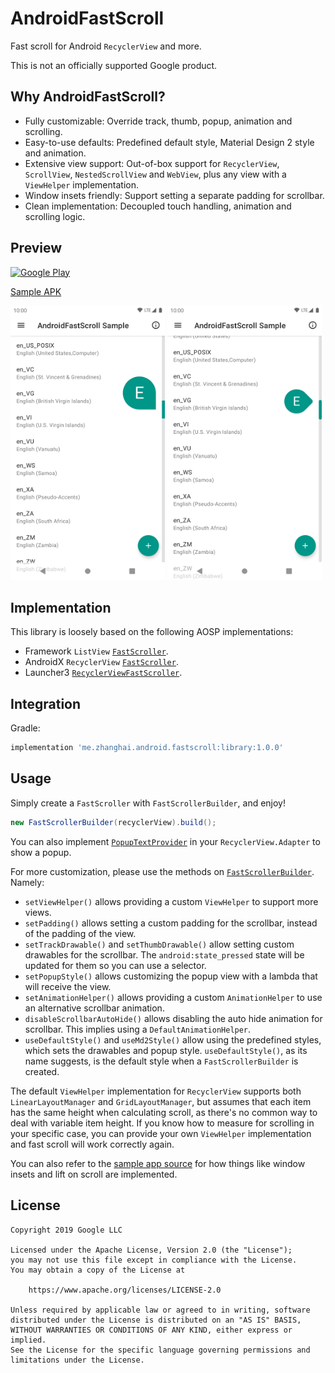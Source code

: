 # AndroidFastScroll

Fast scroll for Android `RecyclerView` and more.

This is not an officially supported Google product.

## Why AndroidFastScroll?

- Fully customizable: Override track, thumb, popup, animation and scrolling.
- Easy-to-use defaults: Predefined default style, Material Design 2 style and animation.
- Extensive view support: Out-of-box support for `RecyclerView`, `ScrollView`, `NestedScrollView` and `WebView`, plus any view with a `ViewHelper` implementation.
- Window insets friendly: Support setting a separate padding for scrollbar.
- Clean implementation: Decoupled touch handling, animation and scrolling logic.

## Preview

<a href="https://play.google.com/store/apps/details?id=me.zhanghai.android.fastscroll.sample" target="_blank"><img alt="Google Play" height="90" src="https://play.google.com/intl/en_US/badges/images/generic/en_badge_web_generic.png"/></a>

[Sample APK](//github.com/zhanghai/AndroidFastScroll/releases/download/v1.0.0/sample-release.apk)

<p><img src="screenshot/default.png" width="49%" />
<img src="screenshot/md2.png" width="49%" /></p>

## Implementation

This library is loosely based on the following AOSP implementations:

- Framework `ListView` [`FastScroller`](https://android.googlesource.com/platform/frameworks/base/+/master/core/java/android/widget/FastScroller.java).
- AndroidX `RecyclerView` [`FastScroller`](https://android.googlesource.com/platform/frameworks/support/+/androidx-master-dev/recyclerview/recyclerview/src/main/java/androidx/recyclerview/widget/FastScroller.java).
- Launcher3 [`RecyclerViewFastScroller`](https://android.googlesource.com/platform/packages/apps/Launcher3/+/refs/heads/master/src/com/android/launcher3/views/RecyclerViewFastScroller.java).

## Integration

Gradle:

```gradle
implementation 'me.zhanghai.android.fastscroll:library:1.0.0'
```

## Usage

Simply create a `FastScroller` with `FastScrollerBuilder`, and enjoy!

```java
new FastScrollerBuilder(recyclerView).build();
```

You can also implement [`PopupTextProvider`](library/src/main/java/me/zhanghai/android/fastscroll/PopupTextProvider.java) in your `RecyclerView.Adapter` to show a popup.

For more customization, please use the methods on [`FastScrollerBuilder`](library/src/main/java/me/zhanghai/android/fastscroll/FastScrollerBuilder.java). Namely:

- `setViewHelper()` allows providing a custom `ViewHelper` to support more views.
- `setPadding()` allows setting a custom padding for the scrollbar, instead of the padding of the view.
- `setTrackDrawable()` and `setThumbDrawable()` allow setting custom drawables for the scrollbar. The `android:state_pressed` state will be updated for them so you can use a selector.
- `setPopupStyle()` allows customizing the popup view with a lambda that will receive the view.
- `setAnimationHelper()` allows providing a custom `AnimationHelper` to use an alternative scrollbar animation.
- `disableScrollbarAutoHide()` allows disabling the auto hide animation for scrollbar. This implies using a `DefaultAnimationHelper`.
- `useDefaultStyle()` and `useMd2Style()` allow using the predefined styles, which sets the drawables and popup style. `useDefaultStyle()`, as its name suggests, is the default style when a `FastScrollerBuilder` is created.

The default `ViewHelper` implementation for `RecyclerView` supports both `LinearLayoutManager` and `GridLayoutManager`, but assumes that each item has the same height when calculating scroll, as there's no common way to deal with variable item height. If you know how to measure for scrolling in your specific case, you can provide your own `ViewHelper` implementation and fast scroll will work correctly again.

You can also refer to the [sample app source](sample/src/main/java/me/zhanghai/android/fastscroll/sample) for how things like window insets and lift on scroll are implemented.

## License

    Copyright 2019 Google LLC

    Licensed under the Apache License, Version 2.0 (the "License");
    you may not use this file except in compliance with the License.
    You may obtain a copy of the License at

        https://www.apache.org/licenses/LICENSE-2.0

    Unless required by applicable law or agreed to in writing, software
    distributed under the License is distributed on an "AS IS" BASIS,
    WITHOUT WARRANTIES OR CONDITIONS OF ANY KIND, either express or implied.
    See the License for the specific language governing permissions and
    limitations under the License.
